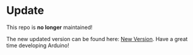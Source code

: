 # Update #
This repo is **no longer** maintained!

The new updated version can be found here: [New Version](https://github.com/arduino-cmake/Arduino-CMake-NG). Have a great time developing Arduino!
